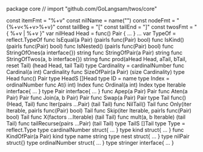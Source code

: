 package core // import "github.com/GoLangsam/twos/core"

const itemFmt = "%+v"
const nilName = name("<noName>")
const nodeFmt = "{%+v<%+v>%+v}"
const tailBeg = "["
const tailEnd = "]"
const twosFmt = "{ %+v | %+v }"
var nilHead Head = func() Pair { ... } ...
var TypeOf = reflect.TypeOf
func IsEqual(a Pair) (pairIs func(Pair) bool)
func IsKind() (pairIs func(Pair) bool)
func IsNested() (pairIs func(Pair) bool)
func StringOfOnes(a interface{}) string
func StringOfPair(a Pair) string
func StringOfTwos(a, b interface{}) string
func prod(aHead Head, aTail, bTail, reset Tail) (head Head, tail Tail)
type Cardinality = cardinalNumber
    func Cardinal(a int) Cardinality
    func SizeOfPair(a Pair) (size Cardinality)
type Head func() Pair
type HeadS []Head
type ID = name
type Index = ordinalNumber
    func At(i int) Index
    func Ordinal(a int) Index
type Iterable interface{ ... }
type Pair interface{ ... }
    func Apep(a Pair) Pair
    func Aten(a Pair) Pair
    func Join(a, b Pair) Pair
    func Swap(a Pair) Pair
type Tail func() (Head, Tail)
    func Iter(pairs ...Pair) (tail Tail)
    func NilTail() Tail
    func Only(iter Iterable, pairIs func(Pair) bool) Tail
    func Skip(iter Iterable, pairIs func(Pair) bool) Tail
    func X(factors ...Iterable) (tail Tail)
    func mult(a, b Iterable) (tail Tail)
    func tailRecurse(pairs ...Pair) (tail Tail)
type TailS []Tail
type Type = reflect.Type
type cardinalNumber struct{ ... }
type kind struct{ ... }
    func KindOfPair(a Pair) kind
type name string
type nest struct{ ... }
type nilPair struct{}
type ordinalNumber struct{ ... }
type stringer interface{ ... }
